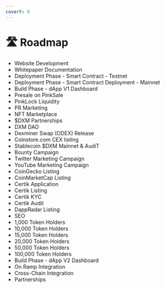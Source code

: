 ```yaml
---
coverY: 0
---
```


# 🛣 Roadmap



* Website Development
* Whitepaper Documentation
* Deployment Phase - Smart Contract - Testnet
* Deployment Phase - Smart Contract Deployment - Mainnet
* Build Phase - dApp V1 Dashboard
* Presale on PinkSale
* PinkLock Liquidity
* PR Marketing
* NFT Marketplace&#x20;
* $DXM Partnerships
* DXM DAO
* Dexminer Swap (ODEX) Release
* Coinstore.com CEX listing
* Stablecoin $DXM Mainnet & AudiT
* Bounty Campaign
* Twitter Marketing Campaign
* YouTube Marketing Campaign
* CoinGecko Listing
* CoinMarketCap Listing
* Certik Application
* Certik Listing
* Certik KYC&#x20;
* Certik Audit
* DappRadar Listing
* SEO
* 1,000 Token Holders
* 10,000 Token Holders
* 15,000 Token Holders
* 20,000 Token Holders
* 50,000 Token Holders
* 100,000 Token Holders
* Build Phase - dApp V2 Dashboard
* On Ramp Integration
* Cross-Chain Integration
* Partnerships
